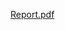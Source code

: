 [Report.pdf](https://github.com/MohammadAliDaneshSefatDoust/Integrated-Circuits-Lesson-Project-Bandgap-Circuit-Design-/files/9540563/Report.pdf)
